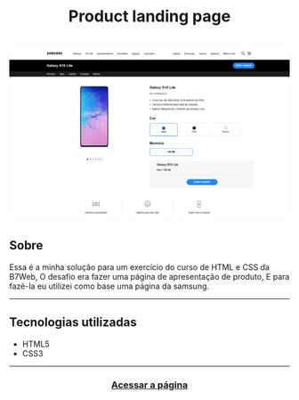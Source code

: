 <h1 align="center">
    Product landing page
</h1>

<h1>
    <img src="assets/images/page.png">
</h1>

<h2>Sobre</h2>
Essa é a minha solução para um exercício do curso de HTML e CSS da B7Web, O desafio era fazer uma página de apresentação de produto, E para fazê-la eu utilizei como base uma página da samsung.
 
---

<h2>Tecnologias utilizadas</h2>

<ul>
    <li>HTML5</li>
    <li>CSS3</li>
</ul>

---

<h3 align="center">
    <a href="https://grazziotti.github.io/product-landing-page/">Acessar a página</a>
</h3>